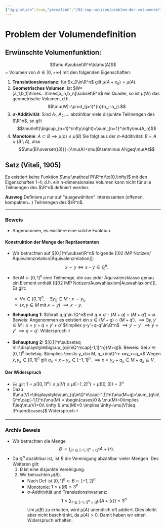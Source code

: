 ```yaml
---
{"dg-publish":true,"permalink":"/02-imp-notizen/problem-der-volumendefinition/"}
---
```


# Problem der Volumendefinition

## Erwünschte Volumenfunktion: 
$$\mu:A\subset\R^n\to\mu(A)$$ = Volumen von $A\in[0,+\infty]$ mit den folgenden Eigenschaften: 

1. **Translationsinvarianz**: für $x_0\in\R^n$ gilt $\mu(A+x_0)=\mu(A)$.
2. **Geometrisches Volumen**: Ist $W=[a_1,b_1]\times...\times[a_n,b_n]\subset\R^n$ ein Quader, so ist $\mu(W)$ das geometrische Volumen, d.h. $$\mu(W)=\prod_{j=1}^{n}(b_j-a_j).$$
3. **$\sigma$-Additivität**: Sind $A_1,A_2,...$ abzählbar viele disjunkte Teilmengen des $\R^n$, so gilt $$\mu\left(\bigcup_{n=1}^\infty\right)=\sum_{n=1}^\infty\mu(A_n)$$
4. **Monotonie**: $A\subset B \implies \mu(a)\leq\mu(B)$
   Sie folgt aus der $\sigma$-Additivität: $B=A\cup(B\setminus A)$, also $$\mu(B)\overset{(3)}{=}\mu(A)+\mu(B\setminus A)\geq\mu(A)$$

## Satz (Vitali, 1905)
Es existiert keine Funktion $\mu:\mathcal P(\R^n)\to[0,\infty]$  mit den Eigenschaften 1-4, d.h. ein n-dimensionales Volumen kann nicht für alle Teilmengen des $\R^n$ definiert werden. 

**Ausweg** Definiere $\mu$ nur auf "ausgewählten" interessanten (offenen, kompakten...) Teilmengen des $\R^n$.

___

### Beweis
- Angenommen, es existiere eine solche Funktion. 

#### Konstruktion der Menge der Repräsentanten
- Wir betrachten auf $[0,1]^n\subset\R^n$ folgende [[02 IMP Notizen/Äquivalenzrelation|Äquivalenzrelation]]: $$x\sim y\Longleftrightarrow x-y\in\mathbb Q^n.$$
- Sei $M\subset[0,1]^n$ eine Teilmenge, die aus jeder Äquivalenzklasse genau ein Element enthält ([[02 IMP Notizen/Auswahlaxiom|Auswahlaxiom]]). Es gilt: 
	- $\forall x\in[0,1]^n, \quad\exists y_x\in M: x\sim y_x.$
	- ($x,y\in M$ mit $x\sim y$) $\implies x=y$.

- **Behauptung 1:** $\forall q,q'\in \Q^n$ mit $q\neq q': (M+q)\cap(M+q')=\emptyset$.
	Beweis: Angenommen es existiert ein $x\in(M+q)\cap(M+q').$  $\implies\exists y,y'\in M: x = y+q=y'+q'$
	$\implies y-y'=q-q'\in\Q^n$ 
	$\implies y\sim y'$
	$\implies y=y'$
	$\implies q=q'.$ Widerspruch ⚡

- **Behauptung 2:** $[0,1]^n\subseteq V:=\displaystyle\bigcup_{q\in\Q^n\cap[-1,1]^n}(M+q)$.
    Beweis: Sei $x\in[0,1]^n$ beliebig. 
    $\implies \exists y_x\in M, q_x\in\Q^n: x=y_x+q_x$
    Wegen $x,y_x\in[0,1]^n$ gilt $q_x=x-y_x\in[-1,1]^n.$
    $\implies x = y_x+q_x\in M+q_x\subseteq V.$

#### Der Widerspruch
- Es gilt $1=\mu([0,1]^n)\leq\mu(V)\leq\mu([-1,2]^n)=\mu([0,3])=3^n$
- Dazu $\mu(V)=\displaystyle\sum_{q\in\Q^n\cap[-1,1]^n}\mu(M+q)=\sum_{q\in\Q^n\cap[-1,1]^n}\mu(M) = \begin{cases}0 & \mu(M)=0\implies 1\leq\mu(V)=0\\ \infty & \mu(M)>0 \implies \infty=\mu(V)\leq 3^n\end{cases}$ Widerspruch ⚡






---
### Archiv Beweis
- Wir betrachten die Menge $$B:=\bigcup_{r\in[-1,1]^n\cap\mathbb Q^n} A+\{r\}.$$
- Da $\mathbb Q^n$ abzählbar ist, ist $B$ die Vereinigung abzählbar vieler Mengen. Des Weiteren gilt: 
	1. $B$ ist eine disjunkte Vereinigung. 
	2. Wir betrachten $\mu(B)$. 
		- Nach Def ist $[0,1]^n\subset B\subset[-1,2]^n$
		- Monotonie: $1\leq\mu(B)\leq 3^n$
		- $\sigma$-Additivität und Translationsinvarianz: $$1\leq\sum_{r\in[-1,1]^n\cap\mathbb Q} \mu(A+\{r\})\leq 3^n$$
			Um $\mu(B)$ zu erhalten, wird $\mu(A)$ unendlich oft addiert. Dies bleibt aber nicht beschränkt, da $\mu(A)>0$. Damit haben wir einen Widerspruch erhalten.  
